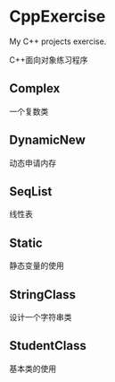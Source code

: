 # CppExercise

My C++ projects exercise.
  
C++面向对象练习程序

## Complex

一个复数类

## DynamicNew

动态申请内存

## SeqList

线性表

## Static

静态变量的使用

## StringClass

设计一个字符串类

## StudentClass

基本类的使用
